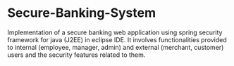 # Secure-Banking-System
Implementation of a secure banking web application using spring security
framework for java (J2EE) in eclipse IDE. It involves functionalities provided to internal (employee,
manager, admin) and external (merchant, customer) users and the security features related to them.
